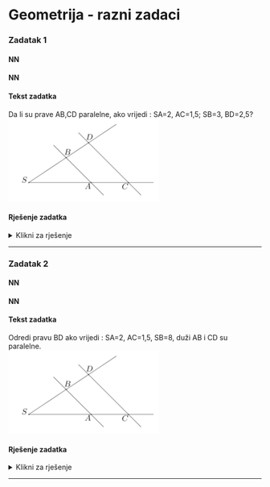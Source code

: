 # Geometrija - razni zadaci

### Zadatak 1

#### NN
#### NN

#### Tekst zadatka
Da li su prave AB,CD paralelne, ako vrijedi : SA=2, AC=1,5;   SB=3, BD=2,5?  
![Zadatak 1](../../../assets/images/matematika/slika00.png)



#### Rješenje zadatka
<details>
<summary>Klikni za rješenje</summary>
$$ SA : AC = SB : BD$$

$$ 2 : 1,5 = 3 : 2,5$$

$$\dfrac{4}{3}=\dfrac{6}{5}$$

$$\dfrac{20}{15}=\dfrac{18}{15}$$

Jednakost nije tačna, pa prave nisu paralelne.
</details>

---

### Zadatak 2

#### NN
#### NN

#### Tekst zadatka
Odredi pravu BD ako vrijedi : SA=2, AC=1,5, SB=8, duži AB i CD su paralelne.  
![Zadatak 2](../../../assets/images/matematika/slika00.png)



#### Rješenje zadatka
<details>
<summary>Klikni za rješenje</summary>
$$ SB : BD = SA : AC  $$

$$BD = \dfrac{AC * SB}{SA}=\dfrac{1.5 * 8}{2} = 6$$
</details>

---
